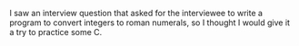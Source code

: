 I saw an interview question that asked for the interviewee to write a program to convert integers to roman numerals, so I thought I would give it a try to practice some C.
